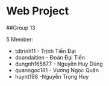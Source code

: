 # Web Project
##Group 13

5 Member:

+ tdtrinh11 - Trịnh Tiến Đạt
+ doandaitien - Đoàn Đại Tiến
+ dungnh165877 - Nguyễn Huy Dũng
+ quanngoc181 - Vương Ngọc Quân
+ huynt198 -Nguyễn Trọng Huy
